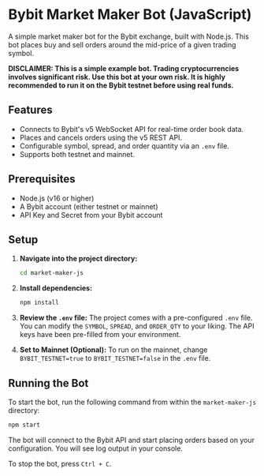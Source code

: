 # Bybit Market Maker Bot (JavaScript)

A simple market maker bot for the Bybit exchange, built with Node.js. This bot places buy and sell orders around the mid-price of a given trading symbol.

**DISCLAIMER: This is a simple example bot. Trading cryptocurrencies involves significant risk. Use this bot at your own risk. It is highly recommended to run it on the Bybit testnet before using real funds.**

## Features

- Connects to Bybit's v5 WebSocket API for real-time order book data.
- Places and cancels orders using the v5 REST API.
- Configurable symbol, spread, and order quantity via an `.env` file.
- Supports both testnet and mainnet.

## Prerequisites

- Node.js (v16 or higher)
- A Bybit account (either testnet or mainnet)
- API Key and Secret from your Bybit account

## Setup

1.  **Navigate into the project directory:**
    ```bash
    cd market-maker-js
    ```

2.  **Install dependencies:**
    ```bash
    npm install
    ```

3.  **Review the `.env` file:**
    The project comes with a pre-configured `.env` file. You can modify the `SYMBOL`, `SPREAD`, and `ORDER_QTY` to your liking. The API keys have been pre-filled from your environment.

4.  **Set to Mainnet (Optional):**
    To run on the mainnet, change `BYBIT_TESTNET=true` to `BYBIT_TESTNET=false` in the `.env` file.

## Running the Bot

To start the bot, run the following command from within the `market-maker-js` directory:

```bash
npm start
```

The bot will connect to the Bybit API and start placing orders based on your configuration. You will see log output in your console.

To stop the bot, press `Ctrl + C`.
